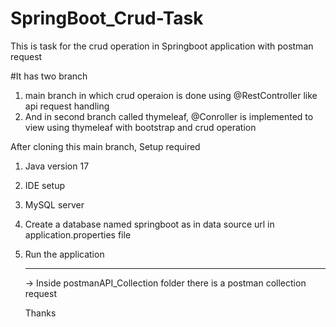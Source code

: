 # SpringBoot_Crud-Task
This is task for the crud operation in Springboot application with postman request

#It has two branch
1. main branch in which crud operaion is done using @RestController like api request handling
2. And in second branch called thymeleaf, @Conroller is implemented to view using thymeleaf with bootstrap and crud operation

After cloning this main branch,
Setup required
1. Java version 17
2. IDE setup
3. MySQL server
4. Create a database named springboot as in data source url in application.properties file
5. Run the application

   ------------------------------------------------------------------------------
   -> Inside postmanAPI_Collection folder there is a postman collection request

   Thanks
